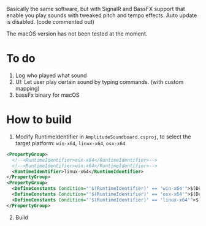 Basically the same software, but with SignalR and BassFX support that enable you play sounds with tweaked pitch and tempo effects.
Auto update is disabled. (code commented out)

The macOS version has not been tested at the moment.

# To do
1. Log who played what sound
2. UI: Let user play certain sound by typing commands. (with custom mapping)
3. bassFx binary for macOS

# How to build
1. Modify RuntimeIdentifier in `AmplitudeSoundboard.csproj`,
to select the target platform: `win-x64`, `linux-x64`, `osx-x64`
```XML
<PropertyGroup>
  <!--<RuntimeIdentifier>osx-x64</RuntimeIdentifier>-->
  <!--<RuntimeIdentifier>win-x64</RuntimeIdentifier>-->
  <RuntimeIdentifier>linux-x64</RuntimeIdentifier>
</PropertyGroup>
<PropertyGroup>
  <DefineConstants Condition="'$(RuntimeIdentifier)' == 'win-x64'">$(DefineConstants);Windows</DefineConstants>
  <DefineConstants Condition="'$(RuntimeIdentifier)' == 'osx-x64'">$(DefineConstants);MacOS</DefineConstants>
  <DefineConstants Condition="'$(RuntimeIdentifier)' == 'linux-x64'">$(DefineConstants);Linux</DefineConstants>
</PropertyGroup>
```
2. Build

